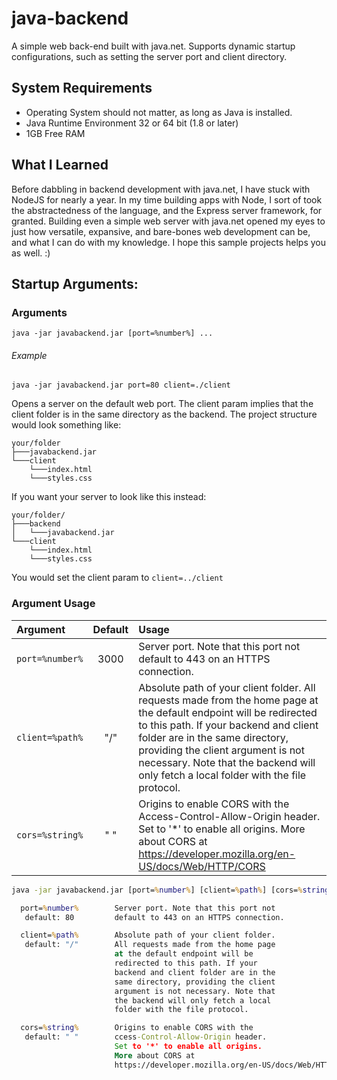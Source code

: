 # java-backend
A simple web back-end built with java.net. Supports dynamic startup configurations,
such as setting the server port and client directory.

## System Requirements
- Operating System should not matter, as long as Java is installed.
- Java Runtime Environment 32 or 64 bit (1.8 or later)
- 1GB Free RAM

## What I Learned
Before dabbling in backend development with java.net, I have stuck with NodeJS
for nearly a year. In my time building apps with Node, I sort of took the
abstractedness of the language, and the Express server framework, for granted.
Building even a simple web server with java.net opened my eyes to just how
versatile, expansive, and bare-bones web development can be, and what I can do
with my knowledge. I hope this sample projects helps you as well. :)

## Startup Arguments:

### Arguments
```
java -jar javabackend.jar [port=%number%] ...
```


###### Example
`java -jar javabackend.jar port=80 client=./client`

Opens a server on the default web port. The client param
implies that the client folder is in the same directory as
the backend. The project structure would look something like:
```
your/folder
├───javabackend.jar
└───client
    └───index.html
    └───styles.css
```
If you want your server to look like this instead:
```
your/folder/
├───backend
│   └───javabackend.jar
└───client
    └───index.html
    └───styles.css
```
You would set the client param to `client=../client`

### Argument Usage
| Argument | Default | Usage |
| :--- | :---: | :--- |
| `port=%number%` | 3000 | Server port. Note that this port not default to 443 on an HTTPS connection. |
| `client=%path%` | "/" | Absolute path of your client folder. All requests made from the home page at the default endpoint will be redirected to this path. If your backend and client folder are in the same directory, providing the client argument is not necessary. Note that the backend will only fetch a local folder with the file protocol. |
| `cors=%string%` | " " | Origins to enable CORS with the Access-Control-Allow-Origin header. Set to '*' to enable all origins. More about CORS at  https://developer.mozilla.org/en-US/docs/Web/HTTP/CORS |

```cmd
java -jar javabackend.jar [port=%number%] [client=%path%] [cors=%string%]

  port=%number%        Server port. Note that this port not
   default: 80         default to 443 on an HTTPS connection.

  client=%path%        Absolute path of your client folder.
   default: "/"        All requests made from the home page
                       at the default endpoint will be
                       redirected to this path. If your
                       backend and client folder are in the
                       same directory, providing the client
                       argument is not necessary. Note that
                       the backend will only fetch a local
                       folder with the file protocol.

  cors=%string%        Origins to enable CORS with the
   default: " "        ccess-Control-Allow-Origin header.
                       Set to '*' to enable all origins.
                       More about CORS at 
                       https://developer.mozilla.org/en-US/docs/Web/HTTP/CORS
```
